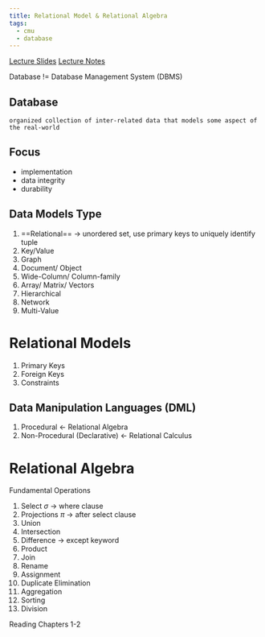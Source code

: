```yaml
---
title: Relational Model & Relational Algebra
tags:
  - cmu
  - database
---
```

[Lecture Slides](https://15445.courses.cs.cmu.edu/fall2023/slides/01-relationalmodel.pdf)
[Lecture Notes](https://15445.courses.cs.cmu.edu/fall2023/notes/01-relationalmodel.pdf)

Database != Database Management System (DBMS)
## Database
	organized collection of inter-related data that models some aspect of the real-world
## Focus
- implementation
- data integrity
- durability

## Data Models Type
1) ==Relational==  -> unordered set, use primary keys to uniquely identify tuple
2) Key/Value
3) Graph
4) Document/ Object
5) Wide-Column/ Column-family
6) Array/ Matrix/ Vectors
7) Hierarchical
8) Network
9) Multi-Value

# Relational Models
1) Primary Keys
2) Foreign Keys
3) Constraints
## Data Manipulation Languages (DML)
1) Procedural ← Relational Algebra
2) Non-Procedural (Declarative) ← Relational Calculus 

# Relational Algebra
Fundamental Operations
1) Select $\sigma$  → where clause
2) Projections $\pi$  →  after select clause
3) Union
4) Intersection
5) Difference → except keyword
6) Product
7) Join
8) Rename
9) Assignment
10) Duplicate Elimination
11) Aggregation
12) Sorting
13) Division


Reading Chapters 1-2